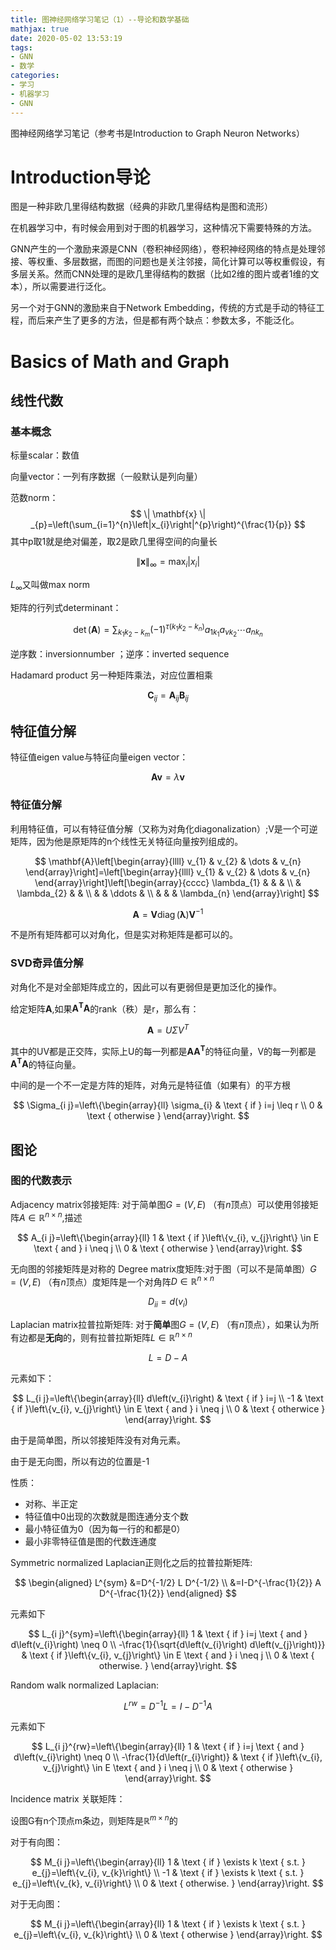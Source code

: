 ```yaml
---
title: 图神经网络学习笔记（1）--导论和数学基础
mathjax: true
date: 2020-05-02 13:53:19
tags:
- GNN
- 数学
categories:
- 学习
- 机器学习
- GNN
---
```


图神经网络学习笔记（参考书是Introduction to Graph Neuron Networks）

<!--more-->

# Introduction导论

图是一种非欧几里得结构数据（经典的非欧几里得结构是图和流形）

在机器学习中，有时候会用到对于图的机器学习，这种情况下需要特殊的方法。

GNN产生的一个激励来源是CNN（卷积神经网络），卷积神经网络的特点是处理邻接、等权重、多层数据，而图的问题也是关注邻接，简化计算可以等权重假设，有多层关系。然而CNN处理的是欧几里得结构的数据（比如2维的图片或者1维的文本），所以需要进行泛化。

另一个对于GNN的激励来自于Network Embedding，传统的方式是手动的特征工程，而后来产生了更多的方法，但是都有两个缺点：参数太多，不能泛化。



# Basics of Math and Graph

## 线性代数

### 基本概念

标量scalar：数值

向量vector：一列有序数据（一般默认是列向量）

范数norm：
$$
\| \mathbf{x} \| _{p}=\left(\sum_{i=1}^{n}\left|x_{i}\right|^{p}\right)^{\frac{1}{p}}
$$
其中p取1就是绝对偏差，取2是欧几里得空间的向量长

$$
\|\mathbf{x}\|_{\infty}=\max _{i}\left|x_{i}\right|
$$

$L_\infty$又叫做max norm

矩阵的行列式determinant：

$$
\operatorname{det}(\mathbf{A})=\sum_{k_{1} k_{2}-k_{m}}(-1)^{\tau\left(k_{1} k_{2}-k_{n}\right)} a_{1 k_{1}} a_{\nu k_{2}} \cdots a_{n k_{n}}
$$

逆序数：inversionnumber  ；逆序：inverted sequence 

Hadamard product  另一种矩阵乘法，对应位置相乘

$$
\mathbf{C}_{i j}=\mathbf{A}_{i j} \mathbf{B}_{i j}
$$

## 特征值分解

特征值eigen value与特征向量eigen vector：

$$
\mathbf{A} \mathbf{v}=\lambda \mathbf{v}
$$

### 特征值分解

利用特征值，可以有特征值分解（又称为对角化diagonalization）;V是一个可逆矩阵，因为他是原矩阵的n个线性无关特征向量按列组成的。

$$
\mathbf{A}\left[\begin{array}{llll}
v_{1} & v_{2} & \dots & v_{n}
\end{array}\right]=\left[\begin{array}{llll}
v_{1} & v_{2} & \dots & v_{n}
\end{array}\right]\left[\begin{array}{cccc}
\lambda_{1} & & & \\
& \lambda_{2} & & \\
& & \ddots & \\
& & & \lambda_{n}
\end{array}\right]
$$

$$
\mathbf{A}=\mathbf{V} \operatorname{diag}(\mathbf{\lambda}) \mathbf{V}^{-1}
$$

不是所有矩阵都可以对角化，但是实对称矩阵是都可以的。

### SVD奇异值分解

对角化不是对全部矩阵成立的，因此可以有更弱但是更加泛化的操作。

给定矩阵$\mathbf A$,如果$\mathbf {A^TA}$的rank（秩）是r，那么有：

$$
\mathbf{A}=U \Sigma V^{T}
$$

其中的UV都是正交阵，实际上U的每一列都是$\mathbf {AA^T}$的特征向量，V的每一列都是$\mathbf {A^TA}$的特征向量。

中间的是一个不一定是方阵的矩阵，对角元是特征值（如果有）的平方根

$$
\Sigma_{i j}=\left\{\begin{array}{ll}
\sigma_{i} & \text { if } i=j \leq r \\
0 & \text { otherwise }
\end{array}\right.
$$


## 图论

### 图的代数表示

Adjacency matrix邻接矩阵: 对于简单图$G=(V, E)$ （有$n$顶点）可以使用邻接矩阵$A \in \mathbb{R}^{n \times n}$,描述

$$
A_{i j}=\left\{\begin{array}{ll}
1 & \text { if }\left\{v_{i}, v_{j}\right\} \in E \text { and } i \neq j \\
0 & \text { otherwise }
\end{array}\right.
$$

无向图的邻接矩阵是对称的
Degree matrix度矩阵:对于图（可以不是简单图）$G=(V, E)$ （有$n$顶点）度矩阵是一个对角阵$D \in \mathbb{R}^{n \times n}$ 

$$
D_{ii}=d\left(v_{i}\right)
$$

Laplacian matrix拉普拉斯矩阵: 对于**简单**图$G=(V, E)$ （有$n$顶点），如果认为所有边都是**无向**的，则有拉普拉斯矩阵$L \in \mathbb{R}^{n \times n}$ 

$$
L=D-A
$$

元素如下：

$$
L_{i j}=\left\{\begin{array}{ll}
d\left(v_{i}\right) & \text { if } i=j \\
-1 & \text { if }\left\{v_{i}, v_{j}\right\} \in E \text { and } i \neq j \\
0 & \text { otherwice }
\end{array}\right.
$$

由于是简单图，所以邻接矩阵没有对角元素。

由于是无向图，所以有边的位置是-1

性质：

* 对称、半正定
* 特征值中0出现的次数就是图连通分支个数
* 最小特征值为0（因为每一行的和都是0）
* 最小非零特征值是图的代数连通度

Symmetric normalized Laplacian正则化之后的拉普拉斯矩阵:

$$
\begin{aligned}
L^{sym} &=D^{-1/2} L D^{-1/2} \\
&=I-D^{-\frac{1}{2}} A D^{-\frac{1}{2}}
\end{aligned}
$$

元素如下

$$
L_{i j}^{sym}=\left\{\begin{array}{ll}
1 & \text { if } i=j \text { and } d\left(v_{i}\right) \neq 0 \\
-\frac{1}{\sqrt{d\left(v_{i}\right) d\left(v_{j}\right)}} & \text { if }\left\{v_{i}, v_{j}\right\} \in E \text { and } i \neq j \\
0 & \text { otherwise. }
\end{array}\right.
$$

Random walk normalized Laplacian:

$$
L^{r w}=D^{-1} L=I-D^{-1} A
$$

元素如下

$$
L_{i j}^{rw}=\left\{\begin{array}{ll}
1 & \text { if } i=j \text { and } d\left(v_{i}\right) \neq 0 \\
-\frac{1}{d\left(r_{i}\right)} & \text { if }\left\{v_{i}, v_{j}\right\} \in E \text { and } i \neq j \\
0 & \text { otherwise }
\end{array}\right.
$$

Incidence matrix 关联矩阵：

设图G有n个顶点m条边，则矩阵是$\mathbb R^{m\times n}$的

对于有向图：

$$
M_{i j}=\left\{\begin{array}{ll}
1 & \text { if } \exists k \text { s.t. } e_{j}=\left\{v_{i}, v_{k}\right\} \\
-1 & \text { if } \exists k \text { s.t. } e_{j}=\left\{v_{k}, v_{i}\right\} \\
0 & \text { otherwise. }
\end{array}\right.
$$

对于无向图：

$$
M_{i j}=\left\{\begin{array}{ll}
1 & \text { if } \exists k \text { s.t. } e_{j}=\left\{v_{i}, v_{k}\right\} \\
0 & \text { otherwise }
\end{array}\right.
$$
